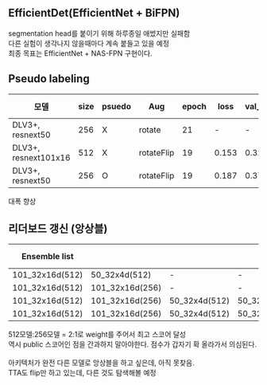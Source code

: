 
## EfficientDet(EfficientNet + BiFPN)
segmentation head를 붙이기 위해 하루종일 애썼지만 실패함<br>
다른 실험이 생각나지 않을때마다 계속 붙들고 있을 예정<br>
최종 목표는 EfficientNet + NAS-FPN 구현이다.

## Pseudo labeling
|모델|size|psuedo|Aug|epoch|loss|val_loss|miou1|miou2|miou3|LB score|
|------|---|---|---|---|---|---|---|---|---|---|
|DLV3+, resnext50|256|X|rotate|21|-|-|-|-|-|0.6109|
|DLV3+, resnext101x16|512|X|rotateFlip|19|0.153|0.329|0.521|0.612|0.643|0.6419|
|DLV3+, resnext50|256|O|rotateFlip|19|0.187|0.378|0.472|0.558|0.604|0.6560|

대폭 향상


## 리더보드 갱신 (앙상블)
|Ensemble list||||epoch Ensemble|TTA|weight|LB score|
|------|---|---|---|---|---|---|---|
|101_32x16d(512)|50_32x4d(512)|-|-|X|O|-|0.6693|
|101_32x16d(512)|101_32x16d(256)|-|-|O|O|-|0.6702|
|101_32x16d(512)|101_32x16d(256)|50_32x4d(512)|50_32x4d(256)|O|O|1:1|0.6764|
|101_32x16d(512)|101_32x16d(256)|50_32x4d(512)|50_32x4d(256)|O|O|2:1|0.6773|

512모델:256모델 = 2:1로 weight를 주어서 최고 스코어 달성<br>
역시 public 스코어인 점을 간과하지 말아야한다. 점수가 갑자기 확 올라가서 의심된다.<br><br>
아키텍처가 완전 다른 모델로 앙상블을 하고 싶은데, 아직 못찾음.<br>
TTA도 flip만 하고 있는데, 다른 것도 탐색해볼 예정
